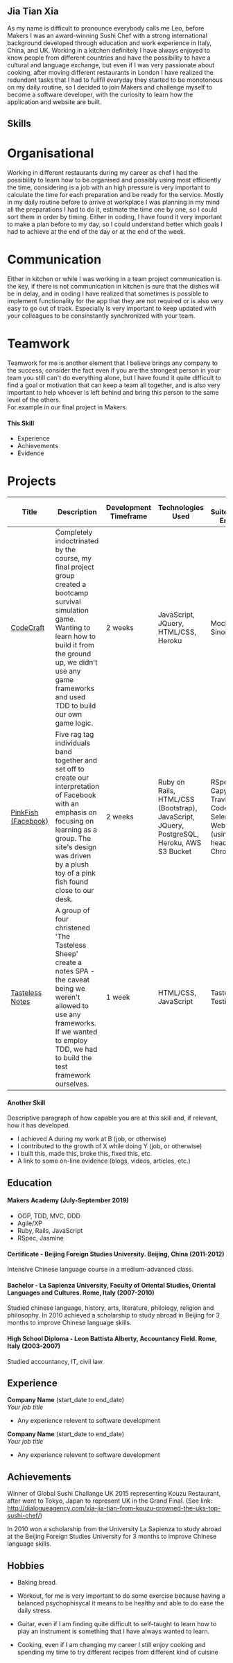 ## Jia Tian Xia

As my name is difficult to pronounce everybody calls me Leo, before Makers I was an award-winning Sushi Chef with a strong international background developed through education and work experience in Italy, China, and UK.
Working in a kitchen definitely I have always enjoyed to know people from different countries and have the possibility to have a cultural and language exchange, but even if I was very passionate about cooking, after moving different restaurants in London I have realized the redundant tasks that I had to fullfil everyday they started to be monotonous on my daily routine, so I decided to join Makers and challenge myself to become a software developer, with the curiosity to learn how the application and website are built.

## Skills

# Organisational

Working in different restaurants during my career as chef I had the possibility to learn how to be organised and possibly using most efficiently the time, considering is a job with an high pressure is very important to calculate the time for each preparation and be ready for the service.
Mostly in my daily routine before to arrive at workplace I was planning in my mind all the preparations I had to do it, estimate the time one by one, so I could sort them in order by timing.
Either in coding, I have found it very important to make a plan before to my day, so I could understand better which goals I had to achieve at the end of the day or at the end of the week.

# Communication

Either in kitchen or while I was working in a team project communication is the key, if there is not communication in kitchen is sure that the dishes will be in delay, and in coding I have realized that sometimes is possible to implement functionality for the app that they are not required or is also very easy to go out of track. Especially is very important to keep updated with your colleagues to be consinstantly synchronized with your team. 

# Teamwork

Teamwork for me is another element that I believe brings any company to the success, consider the fact even if you are the strongest person in your team you still can't do everything alone, but I have found it quite difficult to find a goal or motivation that can keep a team all together, and is also very important to help whoever is left behind and bring this person to the same level of the others.  
For example in our final project in Makers 

#### This Skill

- Experience
- Achievements
- Evidence

# Projects

| Title | Description | Development Timeframe | Technologies Used | Test Suites/CIs/CDs Employed |
|--|--|--|--|--|
| [CodeCraft](https://github.com/KTSE-2018/KTSE) | Completely indoctrinated by the course, my final project group created a bootcamp survival simulation game. Wanting to learn how to build it from the ground up, we didn't use any game frameworks and used TDD to build our own game logic. | 2 weeks | JavaScript, JQuery, HTML/CSS, Heroku | Mocha, Chai, Sinon |
| [PinkFish (Facebook)](https://github.com/Hemesh-Unka/acebook-pinkFish) | Five rag tag individuals band together and set off to create our interpretation of Facebook with an emphasis on focusing on learning as a group. The site's design was driven by a plush toy of a pink fish found close to our desk. | 2 weeks | Ruby on Rails, HTML/CSS (Bootstrap), JavaScript, JQuery, PostgreSQL,  Heroku, AWS S3 Bucket | RSpec, Capybara, Travis, CodeClimate, Selenium-Webdriver (using headless Chrome) |
| [Tasteless Notes](https://github.com/vivianallen/tastelessnotes) | A group of four christened 'The Tasteless Sheep' create a notes SPA - the caveat being we weren't allowed to use any frameworks. If we wanted to employ TDD, we had to build the test framework ourselves.  | 1 week |HTML/CSS, JavaScript | Tasteless Testing Suite  |

#### Another Skill

Descriptive paragraph of how capable you are at this skill and, if relevant, how it has developed.

- I achieved A during my work at B (job, or otherwise)
- I contributed to the growth of X while doing Y (job, or otherwise)
- I built this, made this, broke this, fixed this, etc.
- A link to some on-line evidence (blogs, videos, articles, etc.)

## Education

#### Makers Academy (July-September 2019)

- OOP, TDD, MVC, DDD
- Agile/XP
- Ruby, Rails, JavaScript
- RSpec, Jasmine

#### Certificate - Beijing Foreign Studies University. Beijing, China (2011-2012)
Intensive Chinese language course in a medium-advanced class.

#### Bachelor - La Sapienza University, Faculty of Oriental Studies, Oriental Languages and Cultures. Rome, Italy (2007-2010)
Studied chinese language, history, arts, literature, philology, religion and philosophy. In 2010 achieved a
scholarship to study abroad in Beijing for 3 months to improve Chinese language skills.

#### High School Diploma - Leon Battista Alberty, Accountancy Field. Rome, Italy (2003-2007)
Studied accountancy, IT, civil law.


## Experience

**Company Name** (start_date to end_date)    
*Your job title*  
- Any experience relevent to software development

**Company Name** (start_date to end_date)   
*Your job title*  
- Any experience relevent to software development

## Achievements
Winner of Global Sushi Challange UK 2015 representing Kouzu Restaurant, after went to Tokyo, Japan to
represent UK in the Grand Final. (See link: http://dialogueagency.com/xia-jia-tian-from-kouzu-crowned-the-uks-top-sushi-chef/)

In 2010 won a scholarship from the University La Sapienza to study abroad at the Beijing Foreign Studies
University for 3 months to improve Chinese language skills.

## Hobbies

- Baking bread.

- Workout, for me is very important to do some exercise because having a balanced psychophisycal it means to be healthy and     able to do ease the daily stress.

- Guitar,  even if I am finding quite difficult to self-taught to learn how to play an instrument is something that I have       always wanted to learn.

- Cooking, even if I am changing my career I still enjoy cooking and spending my time to try different recipes from different   kind of cuisine


